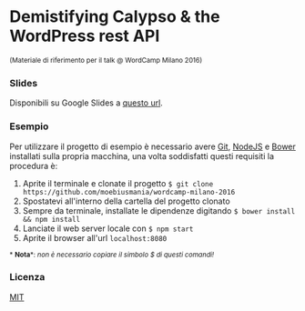 # Demistifying Calypso & the WordPress rest API
<small>(Materiale di riferimento per il talk @ WordCamp Milano 2016)</small>

### Slides
Disponibili su Google Slides a [questo url](https://docs.google.com/presentation/d/1llSy0aqtYpqz9iMgqausEdoIE99yg4pQajVXpsUwJIQ/edit?usp=sharing).

### Esempio
Per utilizzare il progetto di esempio è necessario avere [Git](https://git-scm.com/), [NodeJS](https://nodejs.org/en/) e [Bower](https://bower.io/) installati sulla propria macchina, una volta soddisfatti questi requisiti la procedura è:

1. Aprite il terminale e clonate il progetto ```$ git clone https://github.com/moebiusmania/wordcamp-milano-2016```
2. Spostatevi all'interno della cartella del progetto clonato
3. Sempre da terminale, installate le dipendenze digitando ```$ bower install && npm install```
4. Lanciate il web server locale con ```$ npm start```
5. Aprite il browser all'url ```localhost:8080```

<small>* **Nota***: *non è necessario copiare il simbolo $ di questi comandi!*</small>

### Licenza
[MIT](LICENSE)
